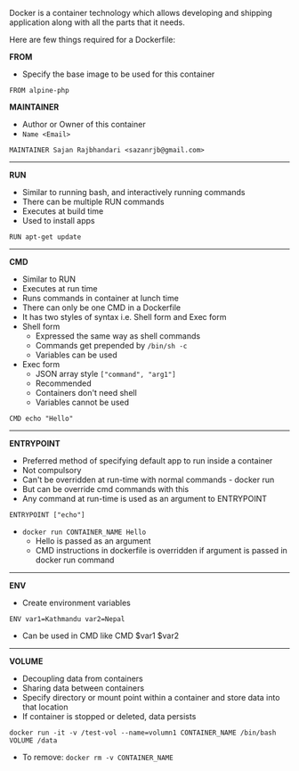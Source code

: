 Docker is a container technology which allows developing and shipping application along with all the parts that it needs.

Here are few things required for a Dockerfile:

**FROM**
- Specify the base image to be used for this container
```
FROM alpine-php
```

**MAINTAINER**
- Author or Owner of this container
- `Name <Email>`

```
MAINTAINER Sajan Rajbhandari <sazanrjb@gmail.com>
```
---

**RUN**
- Similar to running bash, and interactively running commands
- There can be multiple RUN commands
- Executes at build time
- Used to install apps

```
RUN apt-get update
```
---

**CMD**
- Similar to RUN
- Executes at run time
- Runs commands in container at lunch time
- There can only be one CMD in a Dockerfile
- It has two styles of syntax i.e. Shell form and Exec form
- Shell form
     - Expressed the same way as shell commands
     - Commands get prepended by `/bin/sh -c`
     - Variables can be used
- Exec form
     - JSON array style `["command", "arg1"]`
     - Recommended
     - Containers don't need shell
     - Variables cannot be used
```
CMD echo "Hello"
```
---

**ENTRYPOINT**
- Preferred method of specifying default app to run inside a container
- Not compulsory
- Can't be overridden at run-time with normal commands - docker run <command>
- But can be override cmd commands with this
- Any command at run-time is used as an argument to ENTRYPOINT
```
ENTRYPOINT ["echo"]
```
- `docker run CONTAINER_NAME Hello`
    - Hello is passed as an argument
    - CMD instructions in dockerfile is overridden if argument is passed in docker run command
---

**ENV**
- Create environment variables
```
ENV var1=Kathmandu var2=Nepal
```
- Can be used in CMD like CMD $var1 $var2
---

**VOLUME**
- Decoupling data from containers
- Sharing data between containers
- Specify directory or mount point within a container and store data into that location
- If container is stopped or deleted, data persists
```
docker run -it -v /test-vol --name=volumn1 CONTAINER_NAME /bin/bash
VOLUME /data
```
- To remove: `docker rm -v CONTAINER_NAME`



